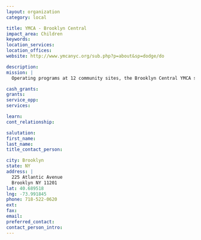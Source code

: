 ```yaml
---
layout: organization
category: local

title: YMCA - Brooklyn Central
impact_area: Children
keywords: 
location_services: 
location_offices: 
website: http://www.ymcanyc.org/sub.php?p=about&sp=dodge/do

description: 
mission: |
  Operating programs at 12 community sites, the Brooklyn Central YMCA serves the neighborhoods of Brooklyn Heights, Cobble Hill, Clinton Hill, Fort Greene, Carroll Gardens and Boerum Hill with programs for children and teens.

cash_grants: 
grants: 
service_opp: 
services: 

learn: 
cont_relationship: 

salutation: 
first_name: 
last_name: 
title_contact_person: 

city: Brooklyn
state: NY
address: |
  225 Atlantic Avenue  
  Brooklyn NY 11201
lat: 40.689518
lng: -73.991845
phone: 718-522-0620
ext: 
fax: 
email: 
preferred_contact: 
contact_person_intro: 
---
```

